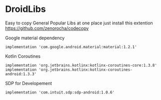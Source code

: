 # DroidLibs
Easy to copy General Popular Libs at one place just install this extention https://github.com/zenorocha/codecopy

Google material dependency
```
implementation 'com.google.android.material:material:1.2.1'
```

Kotlin Coroutines
```
implementation 'org.jetbrains.kotlinx:kotlinx-coroutines-core:1.3.8'
implementation 'org.jetbrains.kotlinx:kotlinx-coroutines-android:1.3.3'
```

SDP for Developement
```
implementation 'com.intuit.sdp:sdp-android:1.0.6'
```

